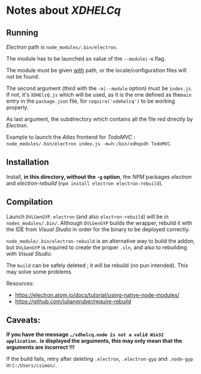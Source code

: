 # Notes about *XDHELCq*

## Running

*Electron* path is `node_modules/.bin/electron`.

The module has to be launched as value of the `--module|-m` flag.

The module must be given <u>with</u> path, or the locale/configuration files will not be found.

The second argument (third with the `-m|--module` option) must be `index.js`. If not, it's `XDHElcQ.js` which will be used, as it is the one defined as the`main` entry in the `package.json` file, for `require('xdehelcq')` to be working properly.

As last argument, the subdirectory which contains all the file red directly by *Electron*.

Example to launch the *Atlas* frontend for *TodoMVC* : `node_modules/.bin/electron index.js -m=h:/bin/xdhqxdh TodoMVC`.

## Installation

Install, **in this directory, without the `-g` option**, the *NPM* packages *electron* and _electron-rebuild_ (`npm install electron electron-rebuild`).

## Compilation 

Launch `DVLGenGYP`. `electron` (and also `electron-rebuild`) will be in `nodes_modules/.bin/`. Although `DVLGenGYP` builds the wrapper, rebuild it with the IDE from *Visual Studio* in order for the binary to be deployed correctly.

`node_module/.bin/electron-rebuild` is an alternative way to build the addon, but `DVLGenGYP` ìs required to create the proper `.sln`, and also to rebuilding with *Visual Studio*.

The `build` can be safely deleted ; it will be rebuild (no pun intended). This may solve some problems.

Resources:

* <https://electron.atom.io/docs/tutorial/using-native-node-modules/>
* <https://github.com/juliangruber/require-rebuild>

## Caveats:

**If you have the message `…/xdhelcq.node is not a valid Win32 application.` is displayed the arguments, this may only mean that the arguments are incorrect !!!**

If the build fails, retry after deleting `.electron`, `.electron-gyp` and `.node-gyp` in `C:/Users/csimon/`.
